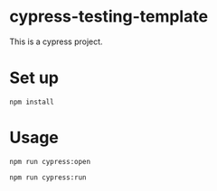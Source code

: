 # cypress-testing-template

This is a cypress project.

# Set up

`npm install`

# Usage

`npm run cypress:open`

`npm run cypress:run`
